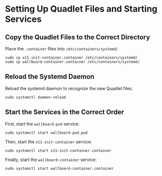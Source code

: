 # Setting Up Quadlet Files and Starting Services

## Copy the Quadlet Files to the Correct Directory

Place the `.container` files into `/etc/containers/systemd/`

```
sudo cp x11-init-container.container /etc/containers/systemd/
sudo cp wallboard-container.container /etc/containers/systemd/
```

## Reload the Systemd Daemon

Reload the systemd daemon to recognize the new Quadlet files.

```
sudo systemctl daemon-reload
```

## Start the Services in the Correct Order

First, start the `wallboard-pod` service:

```
sudo systemctl start wallboard-pod.pod
```

Then, start the `x11-init-container` service:

```
sudo systemctl start x11-init-container.container
```

Finally, start the `wallboard-container` service:

```
sudo systemctl start wallboard-container.container
```

